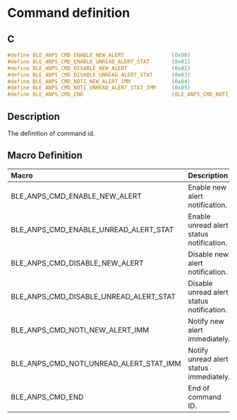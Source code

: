 # Command definition

## C

```c
#define BLE_ANPS_CMD_ENABLE_NEW_ALERT               (0x00)
#define BLE_ANPS_CMD_ENABLE_UNREAD_ALERT_STAT       (0x01)
#define BLE_ANPS_CMD_DISABLE_NEW_ALERT              (0x02)
#define BLE_ANPS_CMD_DISABLE_UNREAD_ALERT_STAT      (0x03)
#define BLE_ANPS_CMD_NOTI_NEW_ALERT_IMM             (0x04)
#define BLE_ANPS_CMD_NOTI_UNREAD_ALERT_STAT_IMM     (0x05)
#define BLE_ANPS_CMD_END                            (BLE_ANPS_CMD_NOTI_UNREAD_ALERT_STAT_IMM)
```

## Description

The definition of command id.

## Macro Definition

|Macro|Description|
|:---|:---|
|BLE_ANPS_CMD_ENABLE_NEW_ALERT|Enable new alert notification.| 
|BLE_ANPS_CMD_ENABLE_UNREAD_ALERT_STAT|Enable unread alert status notification.|
|BLE_ANPS_CMD_DISABLE_NEW_ALERT|Disable new alert notification.|
|BLE_ANPS_CMD_DISABLE_UNREAD_ALERT_STAT|Disable unread alert status notification.|
|BLE_ANPS_CMD_NOTI_NEW_ALERT_IMM|Notify new alert immediately.|
|BLE_ANPS_CMD_NOTI_UNREAD_ALERT_STAT_IMM|Notify unread alert status immediately.|
|BLE_ANPS_CMD_END|End of command ID.|
